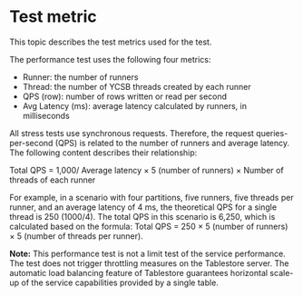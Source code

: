 # Test metric

This topic describes the test metrics used for the test.

The performance test uses the following four metrics:

-   Runner: the number of runners
-   Thread: the number of YCSB threads created by each runner
-   QPS \(row\): number of rows written or read per second
-   Avg Latency \(ms\): average latency calculated by runners, in milliseconds

All stress tests use synchronous requests. Therefore, the request queries-per-second \(QPS\) is related to the number of runners and average latency. The following content describes their relationship:

Total QPS = 1,000/ Average latency × 5 \(number of runners\) × Number of threads of each runner

For example, in a scenario with four partitions, five runners, five threads per runner, and an average latency of 4 ms, the theoretical QPS for a single thread is 250 \(1000/4\). The total QPS in this scenario is 6,250, which is calculated based on the formula: Total QPS = 250 × 5 \(number of runners\) × 5 \(number of threads per runner\).

**Note:** This performance test is not a limit test of the service performance. The test does not trigger throttling measures on the Tablestore server. The automatic load balancing feature of Tablestore guarantees horizontal scale-up of the service capabilities provided by a single table.

